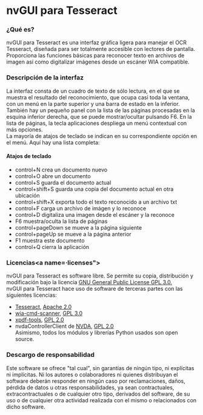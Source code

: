 # nvGUI para Tesseract  

### ¿Qué es?  

nvGUI para Tesseract es una interfaz gráfica ligera para manejar el OCR Tesseract, diseñada para ser totalmente accesible con lectores de pantalla. Proporciona las funciones básicas para reconocer texto en archivos de imagen así como digitalizar imágenes desde un escáner WIA compatible.  
  
### Descripción de la interfaz  

La interfaz consta de un cuadro de texto de sólo lectura, en el que se muestra el resultado del reconocimiento, que ocupa casi toda la ventana, con un menú en la parte superior y una barra de estado en la inferior. También hay un pequeño panel con la lista de las páginas procesadas en la esquina inferior derecha, que se puede mostrar/ocultar pulsando F6. En la lista de páginas, la tecla aplicaciones despliega un menú contextual con más opciones.  
La mayoría de atajos de teclado se indican en su correspondiente opción en el menú. Aquí hay una lista completa:  
  
#### Atajos de teclado  

* control+N crea un documento nuevo
* control+O abre un documento
* control+S guarda el documento actual
* control+shift+S guarda una copia del documento actual en otra ubicación
* control+shift+X exporta todo el texto reconocido a un archivo txt
* control+F carga un archivo de imágen y lo reconoce
* control+D digitaliza una imagen desde el escáner y la reconoce
* F6 muestra/oculta la lista de páginas
* control+pageDown se mueve a la página siguiente
* control+pageUp se mueve a la página anterior
* F1 muestra este documento
* control+Q cierra la aplicación  
  
### Licencias<a name=·licenses"></a>  

nvGUI para Tesseract es software libre. Se permite su copia, distribución y modificación bajo la licencia
[GNU General Public License GPL 3.0.](https://www.gnu.org/licenses/gpl-3.0.html)  
nvGUI para Tesseract hace uso de software de terceras partes con las siguientes licencias:  

* [Tesseract](https://github.com/UB-Mannheim/tesseract/), [Apache 2.0](https://directory.fsf.org/wiki/License:Apache-2.0)  
* [wia-cmd-scanner](https://github.com/nagimov/wia-cmd-scanner/), [GPL 3.0](https://www.gnu.org/licenses/gpl-3.0.html)  
* [xpdf-tools](http://www.xpdfreader.com/), [GPL 2.0](https://www.gnu.org/licenses/old-licenses/lgpl-2.0.html)  
* nvdaControllerClient de [NVDA](https://www.nvaccess.org), [GPL 2.0](https://www.gnu.org/licenses/old-licenses/lgpl-2.0.html)  
Asimismo, todos los módulos y librerías Python usados son open source.  
  
### Descargo de responsabilidad

Este software se ofrece "tal cual", sin garantías de ningún tipo, ni explícitas ni implícitas. Ni los autores o colaboradores ni quienes distribuyan el software deberán responder en ningún caso por reclamaciones, daños, pérdida de datos u otras responsabilidades, ya sean contractuales, extracontractuales o de cualquier otro tipo, derivados del software, de su uso o de cualquier otra actividad realizada con el mismo o relacionados con dicho software.